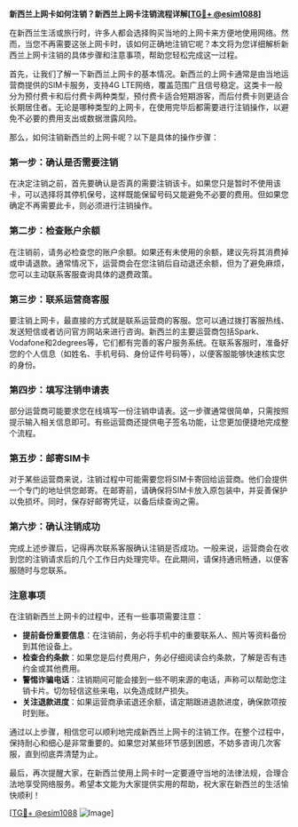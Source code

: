 **新西兰上网卡如何注销？新西兰上网卡注销流程详解[[TG💪+ @esim1088](https://t.me/s/esim1088)]**

在新西兰生活或旅行时，许多人都会选择购买当地的上网卡来方便地使用网络。然而，当您不再需要这张上网卡时，该如何正确地注销它呢？本文将为您详细解析新西兰上网卡注销的具体步骤和注意事项，帮助您轻松完成这一过程。

首先，让我们了解一下新西兰上网卡的基本情况。新西兰的上网卡通常是由当地运营商提供的SIM卡服务，支持4G LTE网络，覆盖范围广且信号稳定。这类卡一般分为预付费卡和后付费卡两种类型，预付费卡适合短期游客，而后付费卡则更适合长期居住者。无论是哪种类型的上网卡，在使用完毕后都需要进行注销操作，以避免不必要的费用支出或数据泄露风险。

那么，如何注销新西兰的上网卡呢？以下是具体的操作步骤：

### **第一步：确认是否需要注销**
在决定注销之前，首先要确认是否真的需要注销该卡。如果您只是暂时不使用该卡，可以选择将其停机保号，这样既能保留号码又能避免不必要的费用。但如果您确定不再需要此卡，则必须进行注销操作。

### **第二步：检查账户余额**
在注销前，请务必检查您的账户余额。如果还有未使用的余额，建议先将其消费掉或申请退款。通常情况下，运营商会在您注销后自动退还余额，但为了避免麻烦，您可以主动联系客服查询具体的退费政策。

### **第三步：联系运营商客服**
要注销上网卡，最直接的方式就是联系运营商的客服。您可以通过拨打客服热线、发送短信或者访问官方网站来进行咨询。新西兰的主要运营商包括Spark、Vodafone和2degrees等，它们都有完善的客户服务系统。在联系客服时，准备好您的个人信息（如姓名、手机号码、身份证件号码等），以便客服能够快速核实您的身份。

### **第四步：填写注销申请表**
部分运营商可能要求您在线填写一份注销申请表。这一步骤通常很简单，只需按照提示输入相关信息即可。有些运营商还提供电子签名功能，让您更加便捷地完成整个流程。

### **第五步：邮寄SIM卡**
对于某些运营商来说，注销过程中可能需要您将SIM卡寄回给运营商。他们会提供一个专门的地址供您邮寄。在邮寄前，请确保将SIM卡放入原包装中，并妥善保护以免损坏。同时，保存好邮寄凭证，以备后续查询之需。

### **第六步：确认注销成功**
完成上述步骤后，记得再次联系客服确认注销是否成功。一般来说，运营商会在收到您的注销请求后的几个工作日内处理完毕。在此期间，请保持通讯畅通，以便客服随时与您联系。

### **注意事项**
在注销新西兰上网卡的过程中，还有一些事项需要注意：
- **提前备份重要信息**：在注销前，务必将手机中的重要联系人、照片等资料备份到其他设备上。
- **检查合约条款**：如果您是后付费用户，务必仔细阅读合约条款，了解是否有违约金或其他费用。
- **警惕诈骗电话**：注销期间可能会接到一些不明来源的电话，声称可以帮助您注销卡片。切勿轻信这些来电，以免造成财产损失。
- **关注退款进度**：如果运营商承诺退还余额，请定期跟进退款进度，确保款项按时到账。

通过以上步骤，相信您可以顺利地完成新西兰上网卡的注销工作。在整个过程中，保持耐心和细心是非常重要的。如果您对某些环节感到困惑，不妨多咨询几次客服，直到彻底弄清楚为止。

最后，再次提醒大家，在新西兰使用上网卡时一定要遵守当地的法律法规，合理合法地享受网络服务。希望本文能为大家提供实用的帮助，祝大家在新西兰的生活愉快顺利！

[[TG💪+ @esim1088](https://t.me/s/esim1088) ![Image](https://i.postimg.cc/4NQfJmqS/Snipaste-2025-05-13-00-14-12.png)]